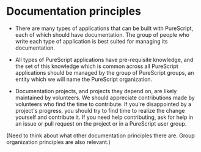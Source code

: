# Documentation principles

- There are many types of applications that can be built with PureScript, each of which should have documentation. The group of people who write each type of application is best suited for managing its documentation.
- All types of PureScript applications have pre-requisite knowledge, and the set of this knowledge which is common across all PureScript applications should be managed by the group of PureScript groups, an entity which we will name the PureScript organization.

- Documentation projects, and projects they depend on, are likely maintained by volunteers. We should appreciate contributions made by volunteers who find the time to contribute. If you're disappointed by a project's progress, you should try to find time to realize the change yourself and contribute it. If you need help contributing, ask for help in an issue or pull request on the project or in a PureScript user group.

(Need to think about what other documentation principles there are. Group organization principles are also relevant.)
